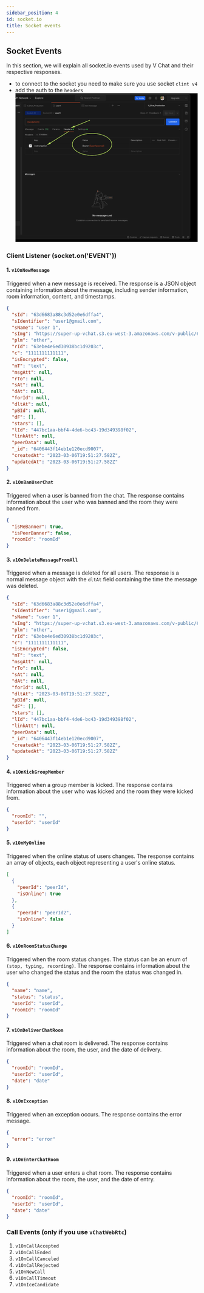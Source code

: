 ```yaml
---
sidebar_position: 4
id: socket.io
title: Socket events
---
```




## Socket Events

In this section, we will explain all socket.io events used by V Chat and their respective responses.

- to connect to the socket you need to make sure you use socket `clint v4`
- add the auth to the `headers`
![socket](./img/socket_headers.png)



### Client Listener (socket.on('EVENT'))

#### 1. `v1OnNewMessage`

Triggered when a new message is received. The response is a JSON object containing information about the message, including sender information, room information, content, and timestamps.
```json
{
  "sId": "63d6683a88c3d52e0e6dffa4",
  "sIdentifier": "user1@gmail.com",
  "sName": "user 1",
  "sImg": "https://super-up-vchat.s3.eu-west-3.amazonaws.com/v-public/63d6683a88c3d52e0e6dffa4/pic100-063399d5-1dfb-4751-b392-59d3c0a4b5c0.jpg",
  "plm": "other",
  "rId": "63ebe4e6ed30938bc1d9203c",
  "c": "1111111111111",
  "isEncrypted": false,
  "mT": "text",
  "msgAtt": null,
  "rTo": null,
  "sAt": null,
  "dAt": null,
  "forId": null,
  "dltAt": null,
  "pBId": null,
  "dF": [],
  "stars": [],
  "lId": "447bc1aa-bbf4-4de6-bc43-19d349398f02",
  "linkAtt": null,
  "peerData": null,
  "_id": "6406443f14eb1e120ecd9007",
  "createdAt": "2023-03-06T19:51:27.582Z",
  "updatedAt": "2023-03-06T19:51:27.582Z"
}
```
#### 2. `v1OnBanUserChat`

Triggered when a user is banned from the chat. The response contains information about the user who was banned and the room they were banned from.

```json
{
  "isMeBanner": true,
  "isPeerBanner": false,
  "roomId": "roomId"
}
```

#### 3. `v1OnDeleteMessageFromAll`

Triggered when a message is deleted for all users. The response is a normal message object with the `dltAt` field containing the time the message was deleted.
```json
{
  "sId": "63d6683a88c3d52e0e6dffa4",
  "sIdentifier": "user1@gmail.com",
  "sName": "user 1",
  "sImg": "https://super-up-vchat.s3.eu-west-3.amazonaws.com/v-public/63d6683a88c3d52e0e6dffa4/pic100-063399d5-1dfb-4751-b392-59d3c0a4b5c0.jpg",
  "plm": "other",
  "rId": "63ebe4e6ed30938bc1d9203c",
  "c": "1111111111111",
  "isEncrypted": false,
  "mT": "text",
  "msgAtt": null,
  "rTo": null,
  "sAt": null,
  "dAt": null,
  "forId": null,
  "dltAt": "2023-03-06T19:51:27.582Z",
  "pBId": null,
  "dF": [],
  "stars": [],
  "lId": "447bc1aa-bbf4-4de6-bc43-19d349398f02",
  "linkAtt": null,
  "peerData": null,
  "_id": "6406443f14eb1e120ecd9007",
  "createdAt": "2023-03-06T19:51:27.582Z",
  "updatedAt": "2023-03-06T19:51:27.582Z"
}
```
#### 4. `v1OnKickGroupMember`

Triggered when a group member is kicked. The response contains information about the user who was kicked and the room they were kicked from.

```json
{
  "roomId": "",
  "userId": "userId"
}
```

#### 5. `v1OnMyOnline`

Triggered when the online status of users changes. The response contains an array of objects, each object representing a user's online status.

```json
[
  {
    "peerId": "peerId",
    "isOnline": true
  },
  {
    "peerId": "peerId2",
    "isOnline": false
  }
]
```

#### 6. `v1OnRoomStatusChange`

Triggered when the room status changes. The status can be an enum of `(stop, typing, recording)`. The response contains information about the user who changed the status and the room the status was changed in.

```json
{
  "name": "name",
  "status": "status",
  "userId": "userId",
  "roomId": "roomId"
}
```

#### 7. `v1OnDeliverChatRoom`

Triggered when a chat room is delivered. The response contains information about the room, the user, and the date of delivery.

```json
{
  "roomId": "roomId",
  "userId": "userId",
  "date": "date"
}
```

#### 8. `v1OnException`

Triggered when an exception occurs. The response contains the error message.

```json
{
  "error": "error"
}
```

#### 9. `v1OnEnterChatRoom`

Triggered when a user enters a chat room. The response contains information about the room, the user, and the date of entry.

```json
{
  "roomId": "roomId",
  "userId": "userId",
  "date": "date"
}
```

### Call Events (only if you use `vChatWebRtc`)

1. `v1OnCallAccepted`
2. `v1OnCallEnded`
3. `v1OnCallCanceled`
4. `v1OnCallRejected`
5. `v1OnNewCall`
6. `v1OnCallTimeout`
7. `v1OnIceCandidate`